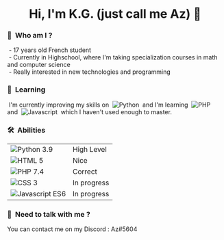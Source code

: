 <h1 align="center"> Hi, I'm K.G. (just call me Az) 👋 </h1>

### 👤 &nbsp;Who am I ?

  &nbsp;- 17 years old French student <br>
  &nbsp;- Currently in Highschool, where I'm taking specialization courses in math and computer science <br>
  &nbsp;- Really interested in new technologies and programming


### 📖 &nbsp;Learning

  &nbsp;I'm currently improving my skills on
  &nbsp;![Python](https://img.shields.io/badge/Python-3.9-FFD43B?logo=python&logoColor=FFD43B&labelColor=4B8BBE)&nbsp;
  and I'm learning 
  &nbsp;![PHP](https://img.shields.io/badge/PHP-7.4-8993be?logo=php&logoColor=8993be&labelColor=232531)&nbsp;
  and 
  &nbsp;![Javascript](https://img.shields.io/badge/Javascript-ES6-f0db4f?logo=javascript&logoColor=f0db4f&labelColor=323330)&nbsp;
  which I haven't used enough to master.

### 🛠 &nbsp;Abilities
<table>
  <tr>
    <td> <img alt="Python 3.9" src="https://img.shields.io/badge/Python-3.9-FFD43B?logo=python&logoColor=FFD43B&labelColor=4B8BBE" /> </td>
    <td> High Level </td>
  </tr>
  <tr>
    <td> <img alt="HTML 5" src="https://img.shields.io/badge/HTML-5-orange?logo=HTML5" /> </td>
    <td> Nice </td>
  </tr>
  <tr>
    <td> <img alt="PHP 7.4" src="https://img.shields.io/badge/PHP-7.4-8993be?logo=php&logoColor=8993be&labelColor=232531" /> </td>
    <td> Correct </td>
  </tr>
  <tr>
    <td> <img alt="CSS 3" src="https://img.shields.io/badge/CSS-3-blue?logo=CSS3&labelColor=white&logoColor=blue" /> </td>
    <td> In progress </td>
  </tr>
  <tr>
    <td> <img alt="Javascript ES6" src="https://img.shields.io/badge/Javascript-ES6-f0db4f?logo=javascript&logoColor=f0db4f&labelColor=323330" /> </td>
    <td> In progress </td>
  </tr>
 <table>

   
 ### 📝 &nbsp;Need to talk with me ?
  You can contact me on my Discord : Az#5604
